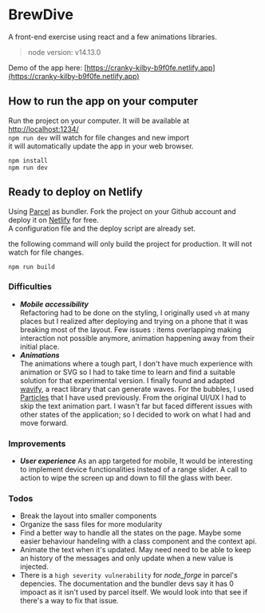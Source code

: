 # BrewDive
A front-end exercise using react and a few animations libraries.

> node version: v14.13.0

Demo of the app here: [https://cranky-kilby-b9f0fe.netlify.app](https://cranky-kilby-b9f0fe.netlify.app)

## How to run the app on your computer
Run the project on your computer. It will be available at 
[http://localhost:1234/](http://localhost:1234/)  
`npm run dev` will watch for file changes and new import  
it will automatically update the app in your web browser.
```
npm install
npm run dev
```
## Ready to deploy on Netlify
Using [Parcel](https://parceljs.org/) as bundler. 
Fork the project on your Github account and deploy it on [Netlify](https://www.netlify.com/) for free.  
A configuration file and the deploy script are already set.  

the following command will only build the project for production. It will not watch for file changes.
```
npm run build
```
### Difficulties
- **_Mobile accessibility_**   
Refactoring had to be done on the styling, I originally used `vh` at many places but I realized after deploying and trying on a phone that it was breaking most of the layout. Few issues : items overlapping making interaction not possible anymore, animation happening away from their initial place.
- **_Animations_**   
The animations where a tough part, I don't have much experience with animation or SVG so I had to take time to learn and find a suitable solution for that experimental version. I finally found and adapted [wavify](https://github.com/woofers/react-wavify), a react library that can generate waves. 
For the bubbles, I used [Particles](https://www.npmjs.com/package/react-particles-js) that I have used previously. 
From the original UI/UX I had to skip the text animation part. I wasn't far but faced different issues with other states of the application; so I decided to work on what I had and move forward.
### Improvements
- **_User experience_** 
As an app targeted for mobile, It would be interesting to implement device functionalities instead of a range slider. 
A call to action to wipe the screen up and down to fill the glass with beer. 

### Todos
- Break the layout into smaller components
- Organize the sass files for more modularity
- Find a better way to handle all the states on the page. Maybe some easier behaviour handeling with a class component and the context api.
- Animate the text when it's updated. May need need to be able to keep an history of the messages and only update when a new value is injected.
- There is a `high severity vulnerability` for *node_forge* in parcel's depencies. The documentation and the bundler devs say it has 0 impoact as it isn't used by parcel itself. We would look into that see if there's a way to fix that issue.
